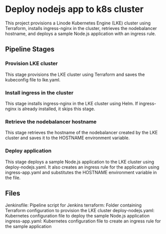 # Deploy nodejs app to k8s cluster
This project provisions a Linode Kubernetes Engine (LKE) cluster using Terraform, installs ingress-nginx in the cluster, retrieves the nodebalancer hostname, and deploys a sample Node.js application with an ingress rule.

## Pipeline Stages
### Provision LKE cluster
This stage provisions the LKE cluster using Terraform and saves the kubeconfig file to lke.yaml.

### Install ingress in the cluster
This stage installs ingress-nginx in the LKE cluster using Helm. If ingress-nginx is already installed, it skips this stage.

### Retrieve the nodebalancer hostname
This stage retrieves the hostname of the nodebalancer created by the LKE cluster and saves it to the HOSTNAME environment variable.

### Deploy application
This stage deploys a sample Node.js application to the LKE cluster using deploy-nodejs.yaml. It also creates an ingress rule for the application using ingress-app.yaml and substitutes the HOSTNAME environment variable in the file.

## Files
Jenkinsfile: Pipeline script for Jenkins
terraform: Folder containing Terraform configuration to provision the LKE cluster
deploy-nodejs.yaml: Kubernetes configuration file to deploy the sample Node.js application
ingress-app.yaml: Kubernetes configuration file to create an ingress rule for the sample application
